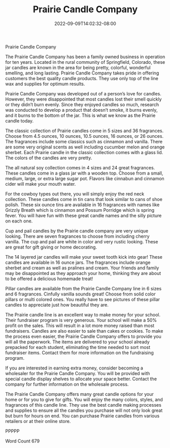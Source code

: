 ﻿---
title: "Prairie Candle Company"
date: 2022-09-09T14:02:32-08:00
description: "Candle Making txt Tips for Web Success"
featured_image: "/images/Candle Making txt.jpg"
tags: ["Candle Making txt"]
---

Prairie Candle Company

The Prairie Candle Company has been a family owned business in operation for ten years. Located in the rural community of Springfield, Colorado, these jar candles are known in the area for being pretty, colorful, wonderful smelling, and long lasting. Prairie Candle Company takes pride in offering customers the best quality candle products. They use only top of the line wax and supplies for optimum results.

Prairie Candle Company was developed out of a person’s love for candles. However, they were disappointed that most candles lost their smell quickly or they didn’t burn evenly. Since they enjoyed candles so much, research was conducted to develop a product that doesn’t smoke, it burns evenly, and it burns to the bottom of the jar. This is what we know as the Prairie candle today. 

The classic collection of Prairie candles come in 5 sizes and 36 fragrances. Choose from 4.5 ounces, 10 ounces, 10.5 ounces, 16 ounces, or 26 ounces. The fragrances include some classics such as cinnamon and vanilla. There are some very original scents as well including cucumber melon and orange sherbet. Each Prairie candle in the classic collection comes with a glass lid. The colors of the candles are very pretty.

The all natural soy collection comes in 4 sizes and 24 great fragrances. These candles come in a glass jar with a wooden top. Choose from a small, medium, large, or extra large sugar pot. Flavors like cinnabun and cinnamon cider will make your mouth water. 

For the cowboy types out there, you will simply enjoy the red neck collection. These candles come in tin cans that look similar to cans of shoe polish. These six ounce tins are available in 16 fragrances with names like Grizzly Breath which is cinnamon and Possum Porridge which is spring fever. You will have fun with these great candle names and the silly picture on each one.

Cup and pail candles by the Prairie candle company are very unique looking. There are seven fragrances to choose from including cherry vanilla. The cup and pail are white in color and very rustic looking. These are great for gift giving or home decorating.

The 14 layered jar candles will make your sweet tooth kick into gear! These candles are available in 16 ounce jars. The fragrances include orange sherbet and cream as well as pralines and cream. Your friends and family may be disappointed as they approach your home, thinking they are about to be offered a delicious homemade treat!

Pillar candles are available from the Prairie Candle Company line in 6 sizes and 6 fragrances. Cinfully vanilla sounds great! Choose from solid color pillars or multi colored ones. You really have to see pictures of these pillar candles to appreciate just how beautiful they are.


The Prairie candle line is an excellent way to make money for your school. Their fundraiser program is very generous. Your school will make a 50% profit on the sales. This will result in a lot more money raised than most fundraisers. Candles are also easier to sale than cakes or cookies. To make the process even easier, the Prairie Candle Company offers to provide you will all the paperwork. The items are delivered to your school already prepacked for each student, eliminating the time needed to sort most fundraiser items. Contact them for more information on the fundraising program.

If you are interested in earning extra money, consider becoming a wholesaler for the Prairie Candle Company. You will be provided with special candle display shelves to allocate your space better. Contact the company for further information on the wholesale process. 

The Prairie Candle Company offers many great candle options for your home or for you to give for gifts.  You will enjoy the many colors, styles, and fragrances of this candle line. They use the best candle making processes and supplies to ensure all the candles you purchase will not only look great but burn for hours on end. You can purchase Prairie candles from various retailers or at their online store. 

PPPPP

Word Count 679





